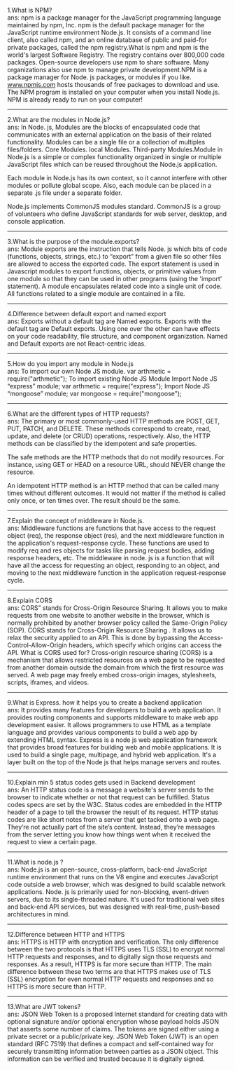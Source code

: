 1.What is NPM?<br/>
ans:
npm is a package manager for the JavaScript programming language maintained by npm, Inc. npm is the default package manager for the JavaScript runtime environment Node.js. It consists of a command line client, also called npm, and an online database of public and paid-for private packages, called the npm registry.What is npm and 
npm is the world's largest Software Registry. The registry contains over 800,000 code packages. Open-source developers use npm to share software. Many organizations also use npm to manage private development.NPM is a package manager for Node. js packages, or modules if you like. www.npmjs.com hosts thousands of free packages to download and use. The NPM program is installed on your computer when you install Node.js. NPM is already ready to run on your computer!
<hr/>
2.What are the modules in Node.js?<br/>
ans:
In Node. js, Modules are the blocks of encapsulated code that communicates with an external application on the basis of their related functionality. Modules can be a single file or a collection of multiples files/folders.
Core Modules.
local Modules.
Third-party Modules.Module in Node.js is a simple or complex functionality organized in single or multiple JavaScript files which can be reused throughout the Node.js application.

Each module in Node.js has its own context, so it cannot interfere with other modules or pollute global scope. Also, each module can be placed in a separate .js file under a separate folder.

Node.js implements CommonJS modules standard. CommonJS is a group of volunteers who define JavaScript standards for web server, desktop, and console application.
<hr/>
3.What is the purpose of the module.exports?<br/>
ans:
Module exports are the instruction that tells Node. js which bits of code (functions, objects, strings, etc.) to “export” from a given file so other files are allowed to access the exported code.
The export statement is used in Javascript modules to export functions, objects, or primitive values from one module so that they can be used in other programs (using the 'import' statement). A module encapsulates related code into a single unit of code. All functions related to a single module are contained in a file.
<hr/>
4.Difference between default export and named export<br/>
ans:
Exports without a default tag are Named exports. Exports with the default tag are Default exports. Using one over the other can have effects on your code readability, file structure, and component organization. Named and Default exports are not React-centric ideas.
<hr/>
5.How do you import any module in Node.js<br/>
ans:
To import our own Node JS module. var arthmetic = require("arthmetic");
To import existing Node JS Module Import Node JS “express” module; var arthmetic = require("express"); Import Node JS “mongoose” module; var mongoose = require("mongoose");
<hr/>

6.What are the different types of HTTP requests?<br/>
ans:
The primary or most commonly-used HTTP methods are POST, GET, PUT, PATCH, and DELETE. These methods correspond to create, read, update, and delete (or CRUD) operations, respectively.
Also, the HTTP methods can be classified by the idempotent and safe properties.

The safe methods are the HTTP methods that do not modify resources. For instance, using GET or HEAD on a resource URL, should NEVER change the resource.

An idempotent HTTP method is an HTTP method that can be called many times without different outcomes. It would not matter if the method is called only once, or ten times over. The result should be the same.
<hr/>
7.Explain the concept of middleware in Node.js.<br/>
ans:
Middleware functions are functions that have access to the request object (req), the response object (res), and the next middleware function in the application's request-response cycle. These functions are used to modify req and res objects for tasks like parsing request bodies, adding response headers, etc.
The middleware in node. js is a function that will have all the access for requesting an object, responding to an object, and moving to the next middleware function in the application request-response cycle.
<hr/>
8.Explain CORS<br/>
ans:
CORS” stands for Cross-Origin Resource Sharing. It allows you to make requests from one website to another website in the browser, which is normally prohibited by another browser policy called the Same-Origin Policy (SOP).
CORS stands for Cross-Origin Resource Sharing . It allows us to relax the security applied to an API. This is done by bypassing the Access-Control-Allow-Origin headers, which specify which origins can access the API.
What is CORS used for?
Cross-origin resource sharing (CORS) is a mechanism that allows restricted resources on a web page to be requested from another domain outside the domain from which the first resource was served. A web page may freely embed cross-origin images, stylesheets, scripts, iframes, and videos.
<hr/>
9.What is Express. how it helps you to create a backend application<br/>
ans:
It provides many features for developers to build a web application. It provides routing components and supports middleware to make web app development easier. It allows programmers to use HTML as a template language and provides various components to build a web app by extending HTML syntax.
Express is a node js web application framework that provides broad features for building web and mobile applications. It is used to build a single page, multipage, and hybrid web application. It's a layer built on the top of the Node js that helps manage servers and routes.
<hr/>
10.Explain min 5 status codes gets used in Backend development<br/>
ans:
An HTTP status code is a message a website's server sends to the browser to indicate whether or not that request can be fulfilled. Status codes specs are set by the W3C. Status codes are embedded in the HTTP header of a page to tell the browser the result of its request.
HTTP status codes are like short notes from a server that get tacked onto a web page. They’re not actually part of the site’s content. Instead, they’re messages from the server letting you know how things went when it received the request to view a certain page.
<hr/>
11.What is node.js ?<br/>
ans:
Node.js is an open-source, cross-platform, back-end JavaScript runtime environment that runs on the V8 engine and executes JavaScript code outside a web browser, which was designed to build scalable network applications.
Node. js is primarily used for non-blocking, event-driven servers, due to its single-threaded nature. It's used for traditional web sites and back-end API services, but was designed with real-time, push-based architectures in mind.
<hr/>
12.Difference between HTTP and HTTPS<br/>
ans:
HTTPS is HTTP with encryption and verification. The only difference between the two protocols is that HTTPS uses TLS (SSL) to encrypt normal HTTP requests and responses, and to digitally sign those requests and responses. As a result, HTTPS is far more secure than HTTP.
The main difference between these two terms are that HTTPS makes use of TLS (SSL) encryption for even normal HTTP requests and responses and so HTTPS is more secure than HTTP.
<hr/>
13.What are JWT tokens?<br/>
ans:
JSON Web Token is a proposed Internet standard for creating data with optional signature and/or optional encryption whose payload holds JSON that asserts some number of claims. The tokens are signed either using a private secret or a public/private key.
JSON Web Token (JWT) is an open standard (RFC 7519) that defines a compact and self-contained way for securely transmitting information between parties as a JSON object. This information can be verified and trusted because it is digitally signed.
